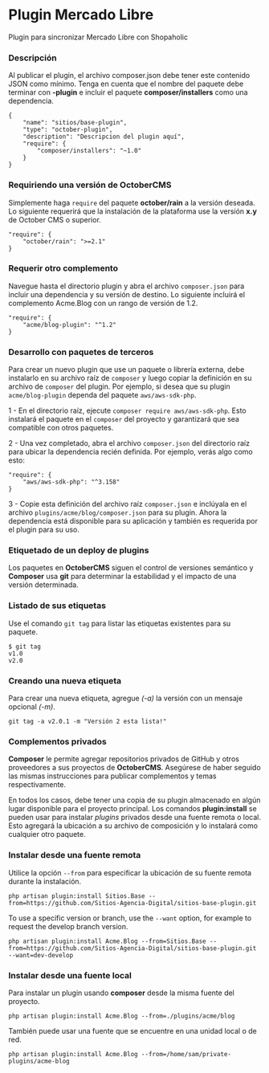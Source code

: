 # Plugin Mercado Libre 
Plugin para sincronizar Mercado Libre con Shopaholic 

### Descripción
Al publicar el plugin, el archivo composer.json debe tener este contenido JSON como mínimo. Tenga en cuenta que el nombre del paquete debe terminar con **-plugin** e incluir el paquete **composer/installers** como una dependencia.

```
{
    "name": "sitios/base-plugin",
    "type": "october-plugin",
    "description": "Descripcion del plugin aquí",
    "require": {
        "composer/installers": "~1.0"
    }
}
```
### Requiriendo una versión de OctoberCMS

Simplemente haga `require` del paquete **october/rain** a la versión deseada. Lo siguiente requerirá que la instalación de la plataforma use la versión **x.y** de October CMS o superior.

```
"require": {
    "october/rain": ">=2.1"
}
```

### Requerir otro complemento

Navegue hasta el directorio plugin y abra el archivo `composer.json` para incluir una dependencia y su versión de destino. Lo siguiente incluirá el complemento Acme.Blog con un rango de versión de 1.2.

```
"require": {
    "acme/blog-plugin": "^1.2"
}
```

### Desarrollo con paquetes de terceros

Para crear un nuevo plugin que use un paquete o librería externa, debe instalarlo en su archivo raíz de `composer` y luego copiar la definición en su archivo de `composer` del plugin. Por ejemplo, si desea que su plugin `acme/blog-plugin` dependa del paquete `aws/aws-sdk-php`.

1 - En el directorio raíz, ejecute `composer require aws/aws-sdk-php`. Esto instalará el paquete en el ``composer`` del proyecto y garantizará que sea compatible con otros paquetes.

2 - Una vez completado, abra el archivo ``composer.json`` del directorio raíz para ubicar la dependencia recién definida. Por ejemplo, verás algo como esto:

```
"require": {
    "aws/aws-sdk-php": "^3.158"
}
```

3 - Copie esta definición del archivo raíz ``composer.json`` e inclúyala en el archivo ``plugins/acme/blog/composer.json`` para su plugin. Ahora la dependencia está disponible para su aplicación y también es requerida por el plugin para su uso.

### Etiquetado de un deploy de plugins

Los paquetes en **OctoberCMS** siguen el control de versiones semántico y **Composer** usa **git** para determinar la estabilidad y el impacto de una versión determinada.

### Listado de sus etiquetas

Use el comando ``git tag`` para listar las etiquetas existentes para su paquete.

```
$ git tag
v1.0
v2.0
```

### Creando una nueva etiqueta

Para crear una nueva etiqueta, agregue *(-a)* la versión con un mensaje opcional *(-m)*.

```
git tag -a v2.0.1 -m "Versión 2 esta lista!"
```

### Complementos privados

**Composer** le permite agregar repositorios privados de GitHub y otros proveedores a sus proyectos de **OctoberCMS**. Asegúrese de haber seguido las mismas instrucciones para publicar complementos y temas respectivamente.

En todos los casos, debe tener una copia de su plugin almacenado en algún lugar disponible para el proyecto principal. Los comandos **plugin:install** se pueden usar para instalar *plugins* privados desde una fuente remota o local. Esto agregará la ubicación a su archivo de composición y lo instalará como cualquier otro paquete.

### Instalar desde una fuente remota

Utilice la opción ``--from`` para especificar la ubicación de su fuente remota durante la instalación.

```
php artisan plugin:install Sitios.Base --from=https://github.com/Sitios-Agencia-Digital/sitios-base-plugin.git
```

To use a specific version or branch, use the ``--want`` option, for example to request the develop branch version.

```
php artisan plugin:install Acme.Blog --from=Sitios.Base --from=https://github.com/Sitios-Agencia-Digital/sitios-base-plugin.git --want=dev-develop
```

### Instalar desde una fuente local
Para instalar un plugin usando **composer** desde la misma fuente del proyecto.

```
php artisan plugin:install Acme.Blog --from=./plugins/acme/blog
```

También puede usar una fuente que se encuentre en una unidad local o de red.

```
php artisan plugin:install Acme.Blog --from=/home/sam/private-plugins/acme-blog
```

